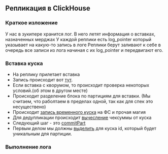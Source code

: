 ## Репликация в ClickHouse
### Краткое изложение
У нас в зукипере хранится лог. В него летят информация о вставках, назначенных мерджах
У каждой реплики есть log_pointer который указывает на какую-то запись в логе
Реплики берут заливают к себе в очередь все записи из лога начиная с их log_pointer
и передвигают его.

### Вставка куска
* На реплику прилетает вставка
* Запись происходит вот [тут](https://github.com/yandex/ClickHouse/blob/93356b519039aac5b9b2111ecb75344cc9ae62ee/dbms/src/Storages/MergeTree/ReplicatedMergeTreeBlockOutputStream.cpp#L107).
* Если вставка с кворумом, то происходит проверка некоторых условий.(об этом в другом месте)
* Происходит разделение блока по партициям для вставки. (Мы считаем, что раболтаем в пределах одной, так как для спек это несуществено)
* Происходит [запись временного куска](https://github.com/yandex/ClickHouse/blob/93356b519039aac5b9b2111ecb75344cc9ae62ee/dbms/src/Storages/MergeTree/ReplicatedMergeTreeBlockOutputStream.cpp#L133) на ФС и прочая магия
* Для дедупликации происходит  [вычесление](https://github.com/yandex/ClickHouse/blob/93356b519039aac5b9b2111ecb75344cc9ae62ee/dbms/src/Storages/MergeTree/ReplicatedMergeTreeBlockOutputStream.cpp#L137) чексуммы от куска
* Следующий шаг - это [commitPart](https://github.com/yandex/ClickHouse/blob/93356b519039aac5b9b2111ecb75344cc9ae62ee/dbms/src/Storages/MergeTree/ReplicatedMergeTreeBlockOutputStream.cpp#L203)
* Первым делом мы должны [выделить](https://github.com/yandex/ClickHouse/blob/93356b519039aac5b9b2111ecb75344cc9ae62ee/dbms/src/Storages/MergeTree/ReplicatedMergeTreeBlockOutputStream.cpp#L215) для куска id, который будет уникальным для партиции. 

### Выполнение лога
